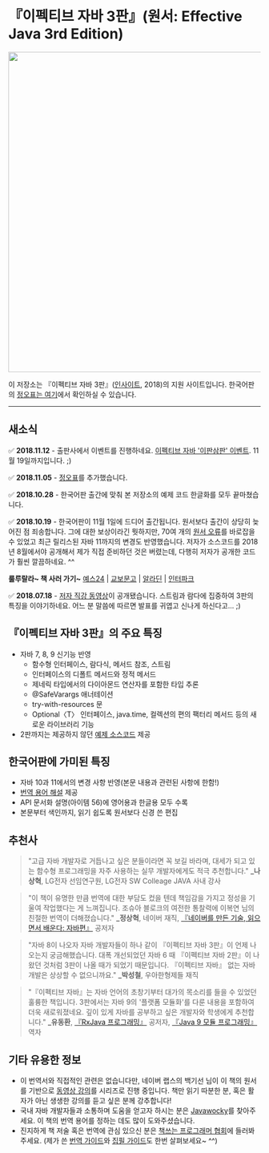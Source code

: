 # 『이펙티브 자바 3판』(원서: Effective Java 3rd Edition)

<img src="https://github.com/WegraLee/effective-java-3e-source-code/blob/master/EJ3.jpg" width="640">

이 저장소는 『이펙티브 자바 3판』([인사이트](http://blog.insightbook.co.kr/), 2018)의 지원 사이트입니다.
한국어판의 [정오표는 여기](https://docs.google.com/document/d/1PB9DpFff24MtguO3DYKpW-n6xtSC7NbY5A5_Tm55qMs)에서 확인하실 수 있습니다.

---

## 새소식
:white_check_mark: **2018.11.12** - 출판사에서 이벤트를 진행하네요. [이펙티브 자바 '이판삼판' 이벤트](http://www.insightbook.co.kr/13113). 11월 19일까지입니다. ;)

:white_check_mark: **2018.11.05** - [정오표](https://docs.google.com/document/d/1PB9DpFff24MtguO3DYKpW-n6xtSC7NbY5A5_Tm55qMs)를 추가했습니다.

:white_check_mark: **2018.10.28** - 한국어판 출간에 맞춰 본 저장소의 예제 코드 한글화를 모두 끝마쳤습니다.

:white_check_mark: **2018.10.19** - 한국어판이 11월 1일에 드디어 출간됩니다. 원서보다 출간이 상당히 늦어진 점 죄송합니다. 그에 대한 보상이라긴 뭣하지만, 70여 개의 [원서 오류](https://docs.google.com/document/d/1mAeEgQu4H4ADxa03k7YaVDjIP5vJBvjVIjg3DIvoc8E/edit)를 바로잡을 수 있었고 최근 릴리스된 자바 11까지의 변경도 반영했습니다. 저자가 소스코드를 2018년 8월에서야 공개해서 제가 직접 준비하던 것은 버렸는데, 다행히 저자가 공개한 코드가 훨씬 깔끔하네요. ^^

**룰루랄라~ 책 사러 가기~** [예스24](http://www.yes24.com/24/Goods/65551284) | [교보문고](http://www.kyobobook.co.kr/product/detailViewKor.laf?ejkGb=KOR&mallGb=KOR&barcode=9788966262281&orderClick=LAH&Kc=) | [알라딘](https://www.aladin.co.kr/shop/wproduct.aspx?ItemId=171196410) | [인터파크](http://book.interpark.com/product/BookDisplay.do?_method=detail&sc.shopNo=0000400000&sc.prdNo=294626264&sc.saNo=003002001&bid1=search&bid2=product&bid3=title&bid4=001)

:white_check_mark: **2018.07.18** - [저자 직강 동영상](https://www.infoq.com/presentations/effective-java-third-edition?useSponsorshipSuggestions=true&utm_source=presentations_about_java&utm_medium=link&utm_campaign=java)이 공개됐습니다. 스트림과 람다에 집중하여 3판의 특징을 이야기하네요. 어느 분 말씀에 따르면 발표를 귀엽고 신나게 하신다고... ;)

## 『이펙티브 자바 3판』의 주요 특징

* 자바 7, 8, 9 신기능 반영
  * 함수형 인터페이스, 람다식, 메서드 참조, 스트림
  * 인터페이스의 디폴트 메서드와 정적 메서드
  * 제네릭 타입에서의 다이아몬드 연산자를 포함한 타입 추론
  * @SafeVarargs 애너테이션
  * try-with-resources 문
  * Optional〈T〉 인터페이스, java.time, 컬렉션의 편의 팩터리 메서드 등의 새로운 라이브러리 기능
* 2판까지는 제공하지 않던 [예제 소스코드](https://github.com/WegraLee/effective-java-3e-source-code/tree/master/src/effectivejava) 제공

## 한국어판에 가미된 특징

* 자바 10과 11에서의 변경 사항 반영(본문 내용과 관련된 사항에 한함!)
* [번역 용어 해설](https://docs.google.com/document/d/1Nw-_FJKre9x7Uy6DZ0NuAFyYUCjBPCpINxqrP0JFuXk/edit) 제공
* API 문서화 설명(아이템 56)에 영어용과 한글용 모두 수록
* 본문부터 색인까지, 읽기 쉽도록 원서보다 신경 쓴 편집

## 추천사
>"고급 자바 개발자로 거듭나고 싶은 분들이라면 꼭 보길 바라며, 대세가 되고 있는 함수형 프로그래밍을 자주 사용하는 실무 개발자에게도 적극 추천합니다."
**_나상혁**, LG전자 선임연구원, LG전자 SW Colleage JAVA 사내 강사

>"이 책이 유명한 만큼 번역에 대한 부담도 컸을 텐데 책임감을 가지고 정성을 기울여 작업했다는 게 느껴집니다. 조슈아 블로크의 여전한 통찰력에 이복연 님의 친절한 번역이 더해졌습니다."
**_정상혁**, 네이버 재직, [『네이버를 만든 기술, 읽으면서 배운다: 자바편』](http://www.yes24.com/24/Goods/16813496) 공저자

>"자바 8이 나오자 자바 개발자들이 하나 같이 『이펙티브 자바 3판』이 언제 나오는지 궁금해했습니다. 대폭 개선되었던 자바 6 때 『이펙티브 자바 2판』이 나왔던 것처럼 3판이 나올 때가 되었기 때문입니다. 『이펙티브 자바』 없는 자바 개발은 상상할 수 없으니까요."
**_박성철**, 우아한형제들 재직

>"『이펙티브 자바』는 자바 언어의 초창기부터 대가의 목소리를 들을 수 있었던 훌륭한 책입니다. 3판에서는 자바 9의 '플랫폼 모듈화'를 다룬 내용을 포함하여 더욱 새로워졌네요. 깊이 있게 자바를 공부하고 싶은 개발자와 학생에게 추천합니다."
**_유동환**, [『RxJava 프로그래밍』](http://www.yes24.com/24/goods/45506284) 공저자, [『Java 9 모듈 프로그래밍』](http://www.yes24.com/24/Goods/60232732) 역자

## 기타 유용한 정보

* 이 번역서와 직접적인 관련은 없습니다만, 네이버 랩스의 백기선 님이 이 책의 원서를 기반으로 [동영상 강의](https://www.youtube.com/watch?v=X7RXP6EI-5E&list=PLfI752FpVCS8e5ACdi5dpwLdlVkn0QgJJ)를 시리즈로 진행 중입니다. 책만 읽기 따분한 분, 혹은 활자가 아닌 생생한 강의를 듣고 싶은 분께 강추합니다!
* 국내 자바 개발자들과 소통하며 도움을 얻고자 하시는 분은 [Javawocky](https://www.facebook.com/groups/javawocky/)를 찾아주세요. 이 책의 번역 용어를 정하는 데도 많이 도와주셨습니다.
* 진지하게 책 저술 혹은 번역에 관심 있으신 분은 [책쓰는 프로그래머 협회](https://www.facebook.com/groups/techbookwriting/)에 들러봐주세요. (제가 쓴 [번역 가이드](https://www.slideshare.net/wegra/ss-52826286)와 [집필 가이드](https://github.com/hanbitmedia/Writing-IT-Books)도 한번 살펴보세요~ ^^)
